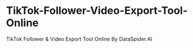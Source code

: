 # TikTok-Follower-Video-Export-Tool-Online
TikTok Follower &amp; Video Export Tool Online By DataSpider.AI
